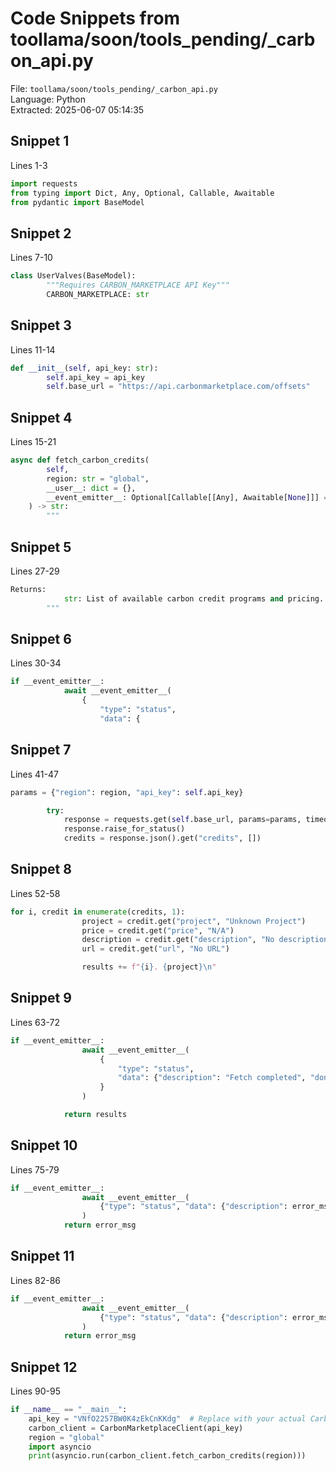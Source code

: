 # Code Snippets from toollama/soon/tools_pending/_carbon_api.py

File: `toollama/soon/tools_pending/_carbon_api.py`  
Language: Python  
Extracted: 2025-06-07 05:14:35  

## Snippet 1
Lines 1-3

```Python
import requests
from typing import Dict, Any, Optional, Callable, Awaitable
from pydantic import BaseModel
```

## Snippet 2
Lines 7-10

```Python
class UserValves(BaseModel):
        """Requires CARBON_MARKETPLACE API Key"""
        CARBON_MARKETPLACE: str
```

## Snippet 3
Lines 11-14

```Python
def __init__(self, api_key: str):
        self.api_key = api_key
        self.base_url = "https://api.carbonmarketplace.com/offsets"
```

## Snippet 4
Lines 15-21

```Python
async def fetch_carbon_credits(
        self,
        region: str = "global",
        __user__: dict = {},
        __event_emitter__: Optional[Callable[[Any], Awaitable[None]]] = None,
    ) -> str:
        """
```

## Snippet 5
Lines 27-29

```Python
Returns:
            str: List of available carbon credit programs and pricing.
        """
```

## Snippet 6
Lines 30-34

```Python
if __event_emitter__:
            await __event_emitter__(
                {
                    "type": "status",
                    "data": {
```

## Snippet 7
Lines 41-47

```Python
params = {"region": region, "api_key": self.api_key}

        try:
            response = requests.get(self.base_url, params=params, timeout=15)
            response.raise_for_status()
            credits = response.json().get("credits", [])
```

## Snippet 8
Lines 52-58

```Python
for i, credit in enumerate(credits, 1):
                project = credit.get("project", "Unknown Project")
                price = credit.get("price", "N/A")
                description = credit.get("description", "No description available")
                url = credit.get("url", "No URL")

                results += f"{i}. {project}\n"
```

## Snippet 9
Lines 63-72

```Python
if __event_emitter__:
                await __event_emitter__(
                    {
                        "type": "status",
                        "data": {"description": "Fetch completed", "done": True},
                    }
                )

            return results
```

## Snippet 10
Lines 75-79

```Python
if __event_emitter__:
                await __event_emitter__(
                    {"type": "status", "data": {"description": error_msg, "done": True}}
                )
            return error_msg
```

## Snippet 11
Lines 82-86

```Python
if __event_emitter__:
                await __event_emitter__(
                    {"type": "status", "data": {"description": error_msg, "done": True}}
                )
            return error_msg
```

## Snippet 12
Lines 90-95

```Python
if __name__ == "__main__":
    api_key = "VNfO2257BW0K4zEkCnKKdg"  # Replace with your actual Carbon Marketplace key
    carbon_client = CarbonMarketplaceClient(api_key)
    region = "global"
    import asyncio
    print(asyncio.run(carbon_client.fetch_carbon_credits(region)))
```

